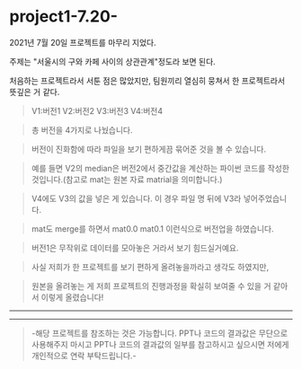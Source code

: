 # project1-7.20-

2021년 7월 20일 프로젝트를 마무리 지었다.

주제는 "서울시의 구와 카페 사이의 상관관계"정도라 보면 된다.

처음하는 프로젝트라서 서툰 점은 많았지만, 팀원끼리 열심히 뭉쳐서 한 프로젝트라서 뜻깊은 거 같다.




>V1:버전1
>V2:버전2
>V3:버전3
>V4:버전4

>총 버전을 4가지로 나눴습니다.

>버전이 진화함에 따라 파일을 보기 편하게끔 묶어준 것을 볼 수 있습니다.

>예를 들면 V2의 median은 버전2에서 중간값을 계산하는 파이썬 코드를 작성한 것입니다.(참고로 mat는 원본 자료 matrial을 의미합니다.)

>V4에도 V3의 값을 넣은 게 있습니다. 이 경우 파일 명 뒤에 V3라 넣어주었습니다.

>mat도 merge를 하면서 mat0.0 mat0.1 이런식으로 버전업을 하였습니다.

>버전1은 무작위로 데이터를 모아놓은 거라서 보기 힘드실거예요.

>사실 저희가 한 프로젝트를 보기 편하게 올려놓을까라고 생각도 하였지만,

>원본을 올려놓는 게 저희 프로젝트의 진행과정을 확실히 보여줄 수 있을 거 같아서 이렇게 올렸습니다!


---------------------------------------------------------------------------------------------------
---------------------------------------------------------------------------------------------------



>-해당 프로젝트를 참조하는 것은 가능합니다. PPT나 코드의 결과값은 무단으로 사용해주지 마시고 PPT나 코드의 결과값의 일부를 참고하시고 싶으시면 저에게 개인적으로 연락 부탁드립니다.-
